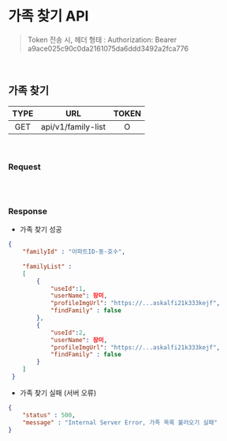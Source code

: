 #  가족 찾기 API 

> Token 전송 시, 헤더 형태 : Authorization: Bearer a9ace025c90c0da2161075da6ddd3492a2fca776 

<br>

## 가족 찾기

| TYPE |        URL         | TOKEN |
| :--: | :----------------: | :---: |
| GET  | api/v1/family-list |   O   |

<br>

### Request

```json

```

<br>

### Response

- 가족 찾기 성공

```json
{
    "familyId" : "아파트ID-동-호수",
    
    "familyList" : 
    [
        { 
            "useId":1,
            "userName": 장미,
            "profileImgUrl": "https://...askalfi21k333kejf",
            "findFamily" : false
        },
        {
            "useId":2,
            "userName": 장미,
            "profileImgUrl": "https://...askalfi21k333kejf",
            "findFamily" : false
        }
    ]
 }
```

- 가족 찾기 실패 (서버 오류)

```json
{
    "status" : 500,
    "message" : "Internal Server Error, 가족 목록 불러오기 실패"
}
```

<br>
